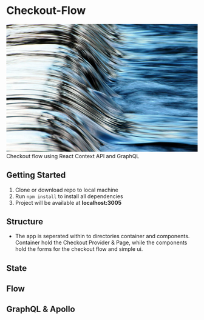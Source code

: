 # Checkout-Flow

![Water flow](water-flow.jpg)
Checkout flow using React Context API and GraphQL 

## Getting Started

1. Clone or download repo to local machine
2. Run `npm install` to install all dependencies
3. Project will be available at **localhost:3005**

## Structure

* The app is seperated within to directories container and components. Container hold the Checkout Provider & Page, while the components hold the forms for the checkout flow and simple ui.

## State

## Flow

## GraphQL & Apollo


